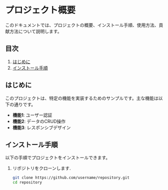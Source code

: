 # プロジェクト概要

このドキュメントでは、プロジェクトの概要、インストール手順、使用方法、貢献方法について説明します。

## 目次

1. [はじめに](#はじめに)
2. [インストール手順](#インストール手順)

## はじめに

このプロジェクトは、特定の機能を実装するためのサンプルです。主な機能は以下の通りです。

- **機能1**: ユーザー認証
- **機能2**: データのCRUD操作
- **機能3**: レスポンシブデザイン

## インストール手順

以下の手順でプロジェクトをインストールできます。

1. リポジトリをクローンします.

   ```bash
   git clone https://github.com/username/repository.git
   cd repository
